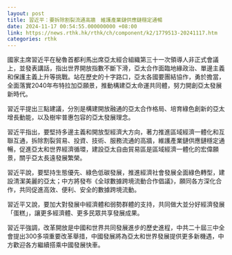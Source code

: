 ```yaml
---
layout: post
title: 習近平：要拆除割裂流通高牆　維護產業鏈供應鏈穩定通暢
date: 2024-11-17 00:54:55.000000000 +08:00
link: https://news.rthk.hk/rthk/ch/component/k2/1779513-20241117.htm
categories: rthk
---
```


國家主席習近平在秘魯首都利馬出席亞太經合組織第三十一次領導人非正式會議上，並發表講話，指出世界開放指數不斷下滑，亞太合作面臨地緣政治、單邊主義和保護主義上升等挑戰。站在歷史的十字路口，亞太各國要團結協作，勇於擔當，全面落實2040年布特拉加亞願景，推動構建亞太命運共同體，努力開創亞太發展新時代。

習近平提出三點建議，分別是構建開放融通的亞太合作格局、培育綠色創新的亞太增長動能，以及樹牢普惠包容的亞太發展理念。

習近平指出，要堅持多邊主義和開放型經濟大方向，著力推進區域經濟一體化和互聯互通，拆除割裂貿易、投資、技術、服務流通的高牆，維護產業鏈供應鏈穩定通暢，促進亞太和世界經濟循環，建設亞太自由貿易區是區域經濟一體化的宏偉願景，關乎亞太長遠發展繁榮。

習近平說，要堅持生態優先、綠色低碳發展，推進經濟社會發展全面綠色轉型，建設清潔美麗的亞太；中方將發布《全球數據跨境流動合作倡議》，願同各方深化合作，共同促進高效、便利、安全的數據跨境流動。

習近平又說，要加大對發展中經濟體和弱勢群體的支持，共同做大並分好經濟發展「蛋糕」，讓更多經濟體、更多民眾共享發展成果。

習近平強調，改革開放是中國和世界共同發展進步的歷史進程，中共二十屆三中全會提出300多項重要改革舉措，中國發展將為亞太和世界發展提供更多新機遇，中方歡迎各方繼續搭乘中國發展快車。
